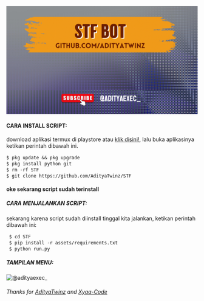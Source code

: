 ![@adityaexec_](https://github.com/AdityaTwinz/STF/blob/main/images/%40AdityaExec_.png)

#### CARA INSTALL SCRIPT:
 download aplikasi termux di playstore atau [klik disini!](https://f-droid.org/repo/com.termux_118.apk), lalu buka aplikasinya ketikan perintah dibawah ini.
 ```
 $ pkg update && pkg upgrade
 $ pkg install python git
 $ rm -rf STF
 $ git clone https://github.com/AdityaTwinz/STF
 ```
#### oke sekarang script sudah terinstall
##### CARA MENJALANKAN SCRIPT:
 sekarang karena script sudah diinstall tinggal kita jalankan, ketikan perintah dibawah ini:
 ```
  $ cd STF
  $ pip install -r assets/requirements.txt
  $ python run.py
 ```
##### TAMPILAN MENU:
![@adityaexec_]()


###### Thanks for [AdityaTwinz](https://github.com/AdityaTwinz) and [Xyaa-Code](https://github.com/Xyaa-Code)
